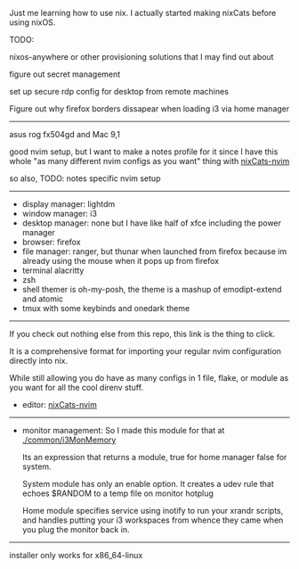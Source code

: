 Just me learning how to use nix. I actually started making nixCats before using nixOS.

TODO:

nixos-anywhere or other provisioning solutions that I may find out about

figure out secret management

set up secure rdp config for desktop from remote machines

Figure out why firefox borders dissapear when loading i3 via home manager

---

asus rog fx504gd and Mac 9,1

good nvim setup, but I want to make a notes profile for it since I have this whole "as many different nvim configs as you want" thing with [nixCats-nvim](https://github.com/BirdeeHub/nixCats-nvim)

so also, TODO: notes specific nvim setup

---

- display manager: lightdm
- window manager: i3
- desktop manager: none but I have like half of xfce including the power manager
- browser: firefox
- file manager: ranger, but thunar when launched from firefox because im already using the mouse when it pops up from firefox
- terminal alacritty
- zsh
- shell themer is oh-my-posh, the theme is a mashup of emodipt-extend and atomic
- tmux with some keybinds and onedark theme

---
If you check out nothing else from this repo, this link is the thing to click.

It is a comprehensive format for importing your regular nvim configuration directly into nix.

While still allowing you do have as many configs in 1 file, flake, or module as you want for all the cool direnv stuff.

- editor: [nixCats-nvim](https://github.com/BirdeeHub/nixCats-nvim)

---

- monitor management:
    So I made this module for that at [./common/i3MonMemory](./common/i3MonMemory)

    Its an expression that returns a module, true for home manager false for system.

    System module has only an enable option.
    It creates a udev rule that echoes $RANDOM to a temp file on monitor hotplug

    Home module specifies service using inotify to run your xrandr scripts, and handles putting your i3 workspaces from whence they came when you plug the monitor back in.



---

installer only works for x86_64-linux
